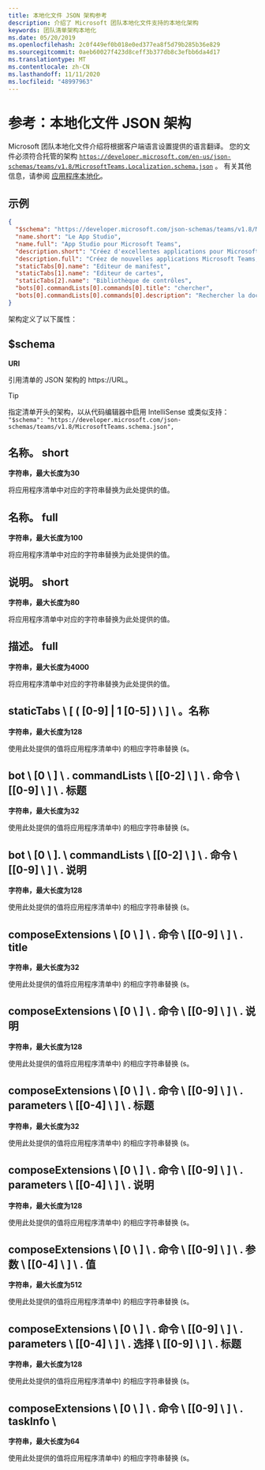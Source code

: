 ```yaml
---
title: 本地化文件 JSON 架构参考
description: 介绍了 Microsoft 团队本地化文件支持的本地化架构
keywords: 团队清单架构本地化
ms.date: 05/20/2019
ms.openlocfilehash: 2c0f449ef0b018e0ed377ea8f5d79b285b36e829
ms.sourcegitcommit: 0aeb60027f423d8ceff3b377db8c3efbb6da4d17
ms.translationtype: MT
ms.contentlocale: zh-CN
ms.lasthandoff: 11/11/2020
ms.locfileid: "48997963"
---
```

# <a name="reference-localization-file-json-schema"></a>参考：本地化文件 JSON 架构

Microsoft 团队本地化文件介绍将根据客户端语言设置提供的语言翻译。 您的文件必须符合托管的架构 [`https://developer.microsoft.com/en-us/json-schemas/teams/v1.8/MicrosoftTeams.Localization.schema.json`](https://developer.microsoft.com/en-us/json-schemas/teams/v1.8/MicrosoftTeams.Localization.schema.json) 。 有关其他信息，请参阅 [应用程序本地化](~/concepts/build-and-test/apps-localization.md)。

## <a name="sample"></a>示例

```json
{
  "$schema": "https://developer.microsoft.com/json-schemas/teams/v1.8/MicrosoftTeams.schema.json",
  "name.short": "Le App Studio",
  "name.full": "App Studio pour Microsoft Teams",
  "description.short": "Créez d'excellentes applications pour Microsoft Teams avec App Studio.",
  "description.full": "Créez de nouvelles applications Microsoft Teams, concevez et prévisualisez des cartes bot, et explorez la documentation avec App Studio.",
  "staticTabs[0].name": "Editeur de manifest",
  "staticTabs[1].name": "Editeur de cartes",
  "staticTabs[2].name": "Bibliothèque de contrôles",
  "bots[0].commandLists[0].commands[0].title": "chercher",
  "bots[0].commandLists[0].commands[0].description": "Rechercher la documentation Teams pertinente"
}
```

架构定义了以下属性：

## <a name="schema"></a>$schema

**URI**

引用清单的 JSON 架构的 https://URL。

> [!TIP]
> 指定清单开头的架构，以从代码编辑器中启用 IntelliSense 或类似支持： `"$schema": "https://developer.microsoft.com/json-schemas/teams/v1.8/MicrosoftTeams.schema.json",`

## <a name="nameshort"></a>名称。 short

**字符串，最大长度为30**

将应用程序清单中对应的字符串替换为此处提供的值。

## <a name="namefull"></a>名称。 full

**字符串，最大长度为100**

将应用程序清单中对应的字符串替换为此处提供的值。

## <a name="descriptionshort"></a>说明。 short

**字符串，最大长度为80**

将应用程序清单中对应的字符串替换为此处提供的值。

## <a name="descriptionfull"></a>描述。 full

**字符串，最大长度为4000**

将应用程序清单中对应的字符串替换为此处提供的值。

## <a name="statictabs0-910-5name"></a>staticTabs \\ [ ( [0-9] | 1 [0-5] ) \\ ] \\ 。名称

**字符串，最大长度为128**

使用此处提供的值将应用程序清单中) 的相应字符串替换 (s。

## <a name="bots0commandlists0-2commands0-9title"></a>bot \\ [0 \\ ] \\ . commandLists \\ [[0-2] \\ ] \\ . 命令 \\ [[0-9] \\ ] \\ . 标题

**字符串，最大长度为32**

使用此处提供的值将应用程序清单中) 的相应字符串替换 (s。

## <a name="bots0commandlists0-2commands0-9description"></a>bot \\ [0 \\ ]. \\ commandLists \\ [[0-2] \\ ] \\ . 命令 \\ [[0-9] \\ ] \\ . 说明

**字符串，最大长度为128**

使用此处提供的值将应用程序清单中) 的相应字符串替换 (s。

## <a name="composeextensions0commands0-9title"></a>composeExtensions \\ [0 \\ ] \\ . 命令 \\ [[0-9] \\ ] \\ . title

**字符串，最大长度为32**

使用此处提供的值将应用程序清单中) 的相应字符串替换 (s。

## <a name="composeextensions0commands0-9description"></a>composeExtensions \\ [0 \\ ] \\ . 命令 \\ [[0-9] \\ ] \\ . 说明

**字符串，最大长度为128**

使用此处提供的值将应用程序清单中) 的相应字符串替换 (s。

## <a name="composeextensions0commands0-9parameters0-4title"></a>composeExtensions \\ [0 \\ ] \\ . 命令 \\ [[0-9] \\ ] \\ . parameters \\ [[0-4] \\ ] \\ . 标题

**字符串，最大长度为32**

使用此处提供的值将应用程序清单中) 的相应字符串替换 (s。

## <a name="composeextensions0commands0-9parameters0-4description"></a>composeExtensions \\ [0 \\ ] \\ . 命令 \\ [[0-9] \\ ] \\ . parameters \\ [[0-4] \\ ] \\ . 说明

**字符串，最大长度为128**

使用此处提供的值将应用程序清单中) 的相应字符串替换 (s。

## <a name="composeextensions0commands0-9parameters0-4value"></a>composeExtensions \\ [0 \\ ] \\ . 命令 \\ [[0-9] \\ ] \\ . 参数 \\ [[0-4] \\ ] \\ . 值

**字符串，最大长度为512**

使用此处提供的值将应用程序清单中) 的相应字符串替换 (s。

## <a name="composeextensions0commands0-9parameters0-4choices0-9title"></a>composeExtensions \\ [0 \\ ] \\ . 命令 \\ [[0-9] \\ ] \\ . parameters \\ [[0-4] \\ ] \\ . 选择 \\ [[0-9] \\ ] \\ . 标题

**字符串，最大长度为128**

使用此处提供的值将应用程序清单中) 的相应字符串替换 (s。

## <a name="composeextensions0commands0-9taskinfotitle"></a>composeExtensions \\ [0 \\ ] \\ . 命令 \\ [[0-9] \\ ] \\ . taskInfo \\

**字符串，最大长度为64**

使用此处提供的值将应用程序清单中) 的相应字符串替换 (s。
